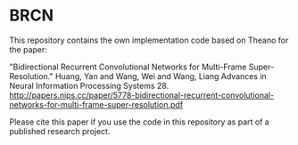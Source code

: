 # BRCN
This repository contains the own implementation code based on Theano for the paper:

"Bidirectional Recurrent Convolutional Networks for Multi-Frame Super-Resolution." Huang, Yan and Wang, Wei and Wang, Liang
Advances in Neural Information Processing Systems 28.
http://papers.nips.cc/paper/5778-bidirectional-recurrent-convolutional-networks-for-multi-frame-super-resolution.pdf

Please cite this paper if you use the code in this repository as part of
a published research project.
